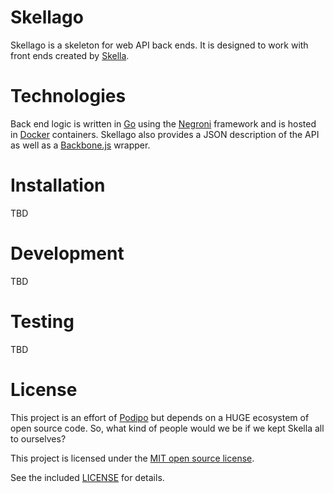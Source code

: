 # Skellago

Skellago is a skeleton for web API back ends.  It is designed to work with front ends created by [Skella](https://github.com/podipo/skella/).

# Technologies

Back end logic is written in [Go](http://golang.org/) using the [Negroni](http://negroni.codegangsta.io/) framework and is hosted in [Docker](https://www.docker.com) containers.  Skellago also provides a JSON description of the API as well as a [Backbone.js](http://backbonejs.org/) wrapper.

# Installation

TBD

# Development

TBD

# Testing

TBD

# License

This project is an effort of [Podipo](http://podipo.com/) but depends on a HUGE ecosystem of open source code.  So, what kind of people would we be if we kept Skella all to ourselves?

This project is licensed under the [MIT open source license](http://opensource.org/licenses/MIT).

See the included [LICENSE](https://github.com/podipo/skellago/blob/master/LICENSE) for details.
